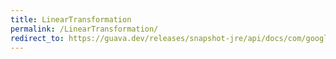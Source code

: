 ```yaml
---
title: LinearTransformation
permalink: /LinearTransformation/
redirect_to: https://guava.dev/releases/snapshot-jre/api/docs/com/google/common/math/LinearTransformation.html
---
```

